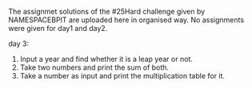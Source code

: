 The assignmet solutions of the #25Hard challenge given by NAMESPACEBPIT are uploaded here in organised way.
No assignments were given for day1 and day2.

day 3:
1) Input a year and find whether it is a leap year or not.
2) Take two numbers and print the sum of both.
3) Take a number as input and print the multiplication table for it.
